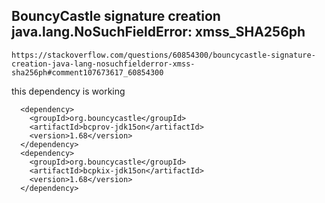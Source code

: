 ## BouncyCastle signature creation java.lang.NoSuchFieldError: xmss_SHA256ph
```
https://stackoverflow.com/questions/60854300/bouncycastle-signature-creation-java-lang-nosuchfielderror-xmss-sha256ph#comment107673617_60854300
```
this dependency is working 
```
  <dependency>
    <groupId>org.bouncycastle</groupId>
    <artifactId>bcprov-jdk15on</artifactId>
    <version>1.68</version>
  </dependency>
  <dependency>
    <groupId>org.bouncycastle</groupId>
    <artifactId>bcpkix-jdk15on</artifactId>
    <version>1.68</version>
  </dependency>
```

